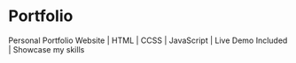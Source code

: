 # Portfolio
Personal Portfolio Website | HTML | CCSS | JavaScript | Live Demo Included | Showcase my skills  
